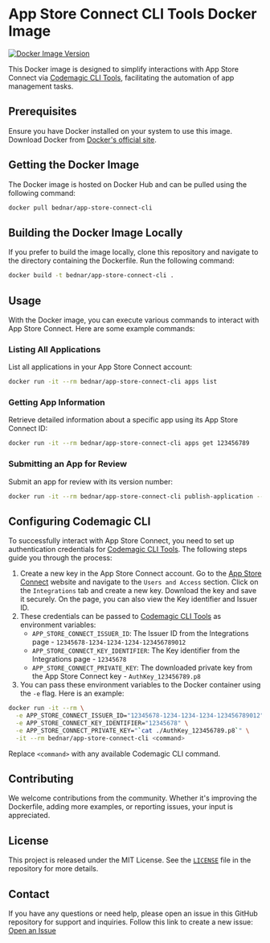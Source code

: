 
# App Store Connect CLI Tools Docker Image

[![Docker Image Version](https://img.shields.io/docker/v/bednar/app-store-connect-cli)
](https://hub.docker.com/r/bednar/app-store-connect-cli)

This Docker image is designed to simplify interactions with App Store Connect via [Codemagic CLI Tools](https://github.com/codemagic-ci-cd/cli-tools/blob/master/docs/app-store-connect/README.md), facilitating the automation of app management tasks.

## Prerequisites

Ensure you have Docker installed on your system to use this image. Download Docker from [Docker's official site](https://www.docker.com/get-started).

## Getting the Docker Image

The Docker image is hosted on Docker Hub and can be pulled using the following command:

```bash
docker pull bednar/app-store-connect-cli
```

## Building the Docker Image Locally

If you prefer to build the image locally, clone this repository and navigate to the directory containing the Dockerfile. Run the following command:

```bash
docker build -t bednar/app-store-connect-cli .
```

## Usage

With the Docker image, you can execute various commands to interact with App Store Connect. Here are some example commands:

### Listing All Applications

List all applications in your App Store Connect account:

```bash
docker run -it --rm bednar/app-store-connect-cli apps list
```

### Getting App Information

Retrieve detailed information about a specific app using its App Store Connect ID:

```bash
docker run -it --rm bednar/app-store-connect-cli apps get 123456789
```

### Submitting an App for Review

Submit an app for review with its version number:

```bash
docker run -it --rm bednar/app-store-connect-cli publish-application --app-id 123456789 --version "1.0.1"
```

## Configuring Codemagic CLI

To successfully interact with App Store Connect, you need to set up authentication credentials 
for [Codemagic CLI Tools](https://github.com/codemagic-ci-cd/cli-tools/blob/master/docs/app-store-connect/README.md). The following steps guide you through the process:

1. Create a new key in the App Store Connect account. Go to the [App Store Connect](https://appstoreconnect.apple.com/)
   website and navigate to the `Users and Access` section. Click on the `Integrations` tab and create a new key. 
   Download the key and save it securely. On the page, you can also view the Key identifier and Issuer ID.
2. These credentials can be passed to [Codemagic CLI Tools](https://github.com/codemagic-ci-cd/cli-tools/blob/master/docs/app-store-connect/README.md) as environment variables:
   - `APP_STORE_CONNECT_ISSUER_ID`: The Issuer ID from the Integrations page - `12345678-1234-1234-1234-123456789012`
   - `APP_STORE_CONNECT_KEY_IDENTIFIER`: The Key identifier from the Integrations page - `12345678`
   - `APP_STORE_CONNECT_PRIVATE_KEY`: The downloaded private key from the App Store Connect key - `AuthKey_123456789.p8`
3. You can pass these environment variables to the Docker container using the `-e` flag. Here is an example:
   
```bash
docker run -it --rm \
  -e APP_STORE_CONNECT_ISSUER_ID="12345678-1234-1234-1234-123456789012" \
  -e APP_STORE_CONNECT_KEY_IDENTIFIER="12345678" \
  -e APP_STORE_CONNECT_PRIVATE_KEY="`cat ./AuthKey_123456789.p8`" \
  -it --rm bednar/app-store-connect-cli <command>
```

Replace `<command>` with any available Codemagic CLI command.

## Contributing

We welcome contributions from the community. Whether it's improving the Dockerfile, adding more examples, or reporting issues, your input is appreciated.

## License

This project is released under the MIT License. See the [`LICENSE`](https://github.com/bednar/app-store-connect-cli?tab=MIT-1-ov-file#readme) file in the repository for more details.

## Contact

If you have any questions or need help, please open an issue in this GitHub repository for support and inquiries. Follow this link to create a new issue: [Open an Issue](https://github.com/bednar/app-store-connect-cli/issues/new)
